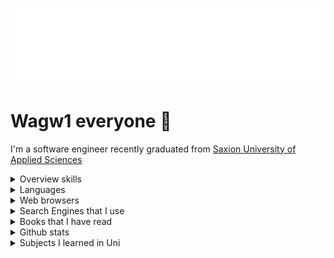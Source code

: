 <img src="terminal.svg" alt="Typing SVG" /></a>

# Wagw1 everyone :wave:
I'm a software engineer recently graduated from [Saxion University of Applied Sciences](https://www.saxion.edu/)

<details>
    <summary>
        Overview skills
    </summary>
    <br>
    <a href="https://skillicons.dev">
        <img src="https://skillicons.dev/icons?i=java,javascript,php,cpp,linux,angular,git,github,md,mysql,nodejs,symfony,postman,raspberrypi,spring,svelte,visualstudio,androidstudio,eclipse,figma,idea,html,git,docker,flutter" />
    </a>
</details>

<details>
    <summary>
        Languages
    </summary>
    <br>
    <table border="1">
        <tr>
          <th>Language</th>
          <th>Proficiency</th>
        </tr>
        <tr>
          <td>Dutch</td>
          <td>B2+ (<a href="https://www.staatsexamensnt2.nl/over-het-staatsexamen-nt2/wat-is-het-staatsexamen-nt2" target="_blank">State exam</a>)</td>
        </tr>
        <tr>
          <td>English</td>
          <td>B1 (<a href="https://www.trinitycollege.com/qualifications/english-language/ISE" target="_blank">ISE Certificate in London</a>)</td>
        </tr>
        <tr>
          <td>Arabic</td>
          <td>Native language</td>
        </tr>
      </table>      
</details>
<details>
    <summary>
        Web browsers
    </summary>
    <br>
    <table border="1">
        <tr>
          <th>Purpose</th>
          <th>Browser</th>
          <th>Logo</th>
        </tr>
        <tr>
          <td>Main browser for privacy</td>
          <td>Waterfox</td>
          <td><img src="https://www.waterfox.net/_astro/waterfox.aA4DFn78.svg" alt="Waterfox Logo" width="50"></td>
        </tr>
        <tr>
          <td>For development</td>
          <td>Google Chrome</td>
          <td><img src="https://www.google.com/chrome/static/images/chrome-logo-m100.svg" alt="Google Chrome Logo" width="50"></td>
        </tr>
        <tr>
          <td>For frontend development</td>
          <td>Mozilla Firefox</td>
          <td><img src="https://www.mozilla.org/media/protocol/img/logos/firefox/browser/logo.eb1324e44442.svg" alt="Mozilla Firefox Logo" width="50"></td>
        </tr>
      </table>
</details>
<details>
    <summary>
        Search Engines that I use
    </summary>
    <br>
    <table border="1">
        <tr>
            <th>Search Engine</th>
            <Purpose></Purpose>
        </tr>
        <tr>
            <td>Startpage <img src="https://www.startpage.com/sp/cdn/images/startpage-logo-gradient-dark.svg"></td>
            <td>Trusted search engine</td>
        </tr>
    </table>
</details>
<details>
    <summary>
        Books that I have read
    </summary>
    <br>
    <table border="1">
        <thead>
          <tr>
            <th>Book Title</th>
            <th>About</th>
          </tr>
        </thead>
        <tbody>
          <tr>
            <td>Developer Testing</td>
            <td>Focuses on methods and tools for testing software during development to ensure high-quality output.</td>
          </tr>
          <tr>
            <td>App Inventor</td>
            <td>A beginner-friendly guide to building mobile applications without writing complex code, using the App Inventor platform.</td>
          </tr>
          <tr>
            <td>Practical Software Measurement</td>
            <td>Provides insights into measuring and managing software projects, focusing on quantitative methods to track progress and quality.</td>
          </tr>
          <tr>
            <td>Big Java Late Objects</td>
            <td>A textbook for learning Java programming, covering advanced topics with a focus on objects and classes in Java.</td>
          </tr>
          <tr>
            <td>C++</td>
            <td>Covers the fundamentals and advanced features of C++, a powerful programming language used in system and application development.</td>
          </tr>
          <tr>
            <td>Comptia A+</td>
            <td>A comprehensive guide for the CompTIA A+ certification, covering hardware, software, networking, and troubleshooting.</td>
          </tr>
          <tr>
            <td>Comptia Network+</td>
            <td>Teaches networking fundamentals in preparation for the CompTIA Network+ certification exam, including network configurations and troubleshooting.</td>
          </tr>
          <tr>
            <td>Webdesign and HTML in de praktijk</td>
            <td>A practical guide to web design and HTML, focusing on real-world applications and industry standards.</td>
          </tr>
          <tr>
            <td>PHP 5 en MySQL</td>
            <td>A guide to building dynamic web applications using PHP 5 and MySQL databases, covering key concepts and practical examples.</td>
          </tr>
          <tr>
            <td>Handcrafted CSS</td>
            <td>A book focused on writing custom, maintainable CSS. It emphasizes practical approaches for building a CSS structure that is easy to maintain, scalable, and tailored to specific project needs.</td>
          </tr>
          <tr>
            <td>Javascript & Jquery</td>
            <td>A practical guide for mastering JavaScript and jQuery, essential for creating dynamic and interactive web pages.</td>
          </tr>
          <tr>
            <td>HTML & CSS</td>
            <td>Introduces the basics of HTML and CSS for building structured and styled websites, including layout and design principles.</td>
          </tr>
          <tr>
            <td>More Eric Meyer on CSS</td>
            <td>Focuses on advanced CSS techniques, offering valuable tips and strategies for designing and styling websites effectively.</td>
          </tr>
          <tr>
            <td>Strategies for Creative Problem Solving</td>
            <td>Offers methods for approaching and solving complex problems creatively, with real-world examples and techniques.</td>
          </tr>
          <tr>
            <td>Apps Maken met Android Studio</td>
            <td>A practical guide to building Android apps using Android Studio, from basic concepts to advanced features and tools.</td>
          </tr>
          <tr>
            <td>The Definitive ANTLR 4 Reference</td>
            <td>A comprehensive reference for ANTLR 4, a tool for building language parsers and compilers, covering its syntax and capabilities.</td>
          </tr>
          <tr>
            <td>Grip op AVG</td>
            <td>A guide to understanding and complying with the General Data Protection Regulation (GDPR), focusing on practical implementation.</td>
          </tr>
          <tr>
            <td>Official ISC Guide to the CISSP CBK</td>
            <td>Offers a comprehensive overview of the Common Body of Knowledge (CBK) required for the CISSP certification in cybersecurity.</td>
          </tr>
          <tr>
            <td>Praktisch Informaticarecht</td>
            <td>Explores the intersection of law and information technology, focusing on the legal aspects of software, data, and digital systems.</td>
          </tr>
        </tbody>
      </table>
      
</details>
<details>
    <summary>Github stats</summary>
    <br>
    <img align="center" src="https://github-readme-stats-anuraghazra1.vercel.app/api?username=George-Gabro&show_icons=true&line_height=27&include_all_commits=true&theme=radical" alt="My github stats" />
</details>
<details>
    <summary>
        Subjects I learned in Uni
    </summary>
    <br>
    <table border="1">
        <thead>
            <tr>
                <th>Subject</th>
                <th>Description</th>
            </tr>
        </thead>
        <tbody>
            <tr>
                <td>Project Hello World 1</td>
                <td>An introductory project focused on applying basic IT and programming skills to real-world scenarios.</td>
            </tr>
            <tr>
                <td>IT Infrastructure & Management</td>
                <td>Covering the fundamentals of IT infrastructure, networking, and the management of hardware and software resources.</td>
            </tr>
            <tr>
                <td>Introduction to Programming</td>
                <td>Learning the basics of programming using common languages like Python or JavaScript, including syntax and logic building.</td>
            </tr>
            <tr>
                <td>Organization & IT</td>
                <td>Exploring how organizations use IT infrastructure to improve business processes, management, and operations.</td>
            </tr>
            <tr>
                <td>Infrastructure Essentials</td>
                <td>A comprehensive overview of IT infrastructure components, including servers, databases, and networks.</td>
            </tr>
            <tr>
                <td>Object-Oriented Programming</td>
                <td>Focused on object-oriented design and programming techniques, using languages such as Java and C++.</td>
            </tr>
            <tr>
                <td>Project Hello World 2</td>
                <td>A continuation of Project Hello World, applying intermediate programming concepts to more complex problems.</td>
            </tr>
            <tr>
                <td>Algorithms & Data Structures</td>
                <td>Study of algorithmic techniques and data structures, including sorting, searching, trees, and graphs.</td>
            </tr>
            <tr>
                <td>Android Programming</td>
                <td>Introduction to mobile app development, focusing on Android and Java for creating mobile applications.</td>
            </tr>
            <tr>
                <td>Project Selection</td>
                <td>A project where students choose a topic or problem and plan the approach for their individual projects.</td>
            </tr>
            <tr>
                <td>Software Design</td>
                <td>Design patterns and principles in software development, with an emphasis on maintainability and scalability.</td>
            </tr>
            <tr>
                <td>Databases</td>
                <td>Introduction to database systems, including relational databases, SQL queries, and database design principles.</td>
            </tr>
            <tr>
                <td>Project Team Building Challenge</td>
                <td>Working in teams to tackle a project and building effective collaboration and communication skills.</td>
            </tr>
            <tr>
                <td>Requirements & Testing</td>
                <td>Study of requirements gathering and software testing methodologies, ensuring the quality of software applications.</td>
            </tr>
            <tr>
                <td>Web Applications</td>
                <td>Design and development of web-based applications, including client-side and server-side technologies.</td>
            </tr>
            <tr>
                <td>Concurrency</td>
                <td>Exploration of multi-threading and concurrent programming techniques for performance optimization in applications.</td>
            </tr>
            <tr>
                <td>Project Persistent</td>
                <td>A project focused on the persistent storage of data and using databases or other storage solutions effectively.</td>
            </tr>
            <tr>
                <td>Web Technology</td>
                <td>Web development technologies, including HTML, CSS, JavaScript, and frameworks for creating dynamic web applications.</td>
            </tr>
            <tr>
                <td>C++</td>
                <td>Introduction to C++ programming, focusing on syntax, object-oriented programming, and performance optimization.</td>
            </tr>
            <tr>
                <td>Complexity & Algorithms</td>
                <td>Advanced study of algorithms and their complexity, with a focus on efficiency and optimization techniques.</td>
            </tr>
            <tr>
                <td>Complexity & Algorithms - Theory</td>
                <td>Theoretical approach to algorithms, including the study of computational complexity and its real-world applications.</td>
            </tr>
            <tr>
                <td>Complexity & Algorithms - Practice</td>
                <td>Practical implementation of complex algorithms and data structures to solve real-world problems.</td>
            </tr>
            <tr>
                <td>Internet Technology</td>
                <td>Exploration of internet technologies, including protocols, security, and web-based services.</td>
            </tr>
            <tr>
                <td>Project Client on Board</td>
                <td>A project focused on integrating real-time communication in apps, improving user experience for multi-user environments.</td>
            </tr>
            <tr>
                <td>IT & Law</td>
                <td>Study of legal issues in IT, including intellectual property, contracts, and data privacy laws.</td>
            </tr>
            <tr>
                <td>Compilers & Operating Systems</td>
                <td>Introduction to compilers, operating systems concepts, and their interaction with low-level hardware and software.</td>
            </tr>
            <tr>
                <td>Development Tools</td>
                <td>Tools and environments for developing software, including version control, debugging, and build systems.</td>
            </tr>
            <tr>
                <td>Project Networking</td>
                <td>Focused on network design and administration, including routing, switches, and protocols.</td>
            </tr>
            <tr>
                <td>International Work</td>
                <td>Study of international work environments, including remote work and cross-cultural team management.</td>
            </tr>
            <tr>
                <td>Project HBO-IT Corp.</td>
                <td>A large-scale project involving IT corporation collaboration, focusing on delivering business solutions with IT expertise.</td>
            </tr>
            <tr>
                <td>Internship HBO-IT</td>
                <td>Practical experience within an organization, applying learned skills in real-world scenarios in IT.</td>
            </tr>
            <tr>
                <td>Graduation HBO-IT</td>
                <td>The final project showcasing all accumulated skills, often involving a significant research component and implementation.</td>
            </tr>
            <tr>
                <td>Backend Development</td>
                <td>Design and development of server-side applications and services, including databases, APIs, and web services.</td>
            </tr>
            <tr>
                <td>Design Essentials</td>
                <td>Focused on the key principles of design, user experience, and interface design, applied across digital products.</td>
            </tr>
            <tr>
                <td>Hybrid Development</td>
                <td>A specialized course in hybrid mobile app development, blending native and web technologies for multi-platform solutions.</td>
            </tr>
            <tr>
                <td>Project Advanced App Development</td>
                <td>A project focused on the development of advanced mobile or web applications, emphasizing complex problem solving and development skills.</td>
            </tr>
            <tr>
                <td>Access Control and Detection Measures</td>
                <td>Study of security measures for controlling access to systems and detecting unauthorized activities to protect sensitive information.</td>
            </tr>
            <tr>
                <td>Computer Forensics</td>
                <td>Introduction to computer forensics, including the investigation of cybercrime, data recovery, and legal processes involved in digital investigations.</td>
            </tr>
            <tr>
                <td>Cyber Security Consulting: Giving Strategic Advice in a Real Life Situation</td>
                <td>Focused on providing strategic advice for cybersecurity challenges in real-world situations, preparing students for a consulting career in the field.</td>
            </tr>
            <tr>
                <td>Introduction to Cryptography</td>
                <td>Introduction to cryptographic techniques, including encryption, decryption, and secure communication protocols used to protect information.</td>
            </tr>
            <tr>
                <td>Project: Risk Analysis</td>
                <td>A project-based course involving the identification and analysis of risks in IT systems and the development of mitigation strategies.</td>
            </tr>
            <tr>
                <td>Trends in Cyber Threats and Cyber Defenses</td>
                <td>Study of current and emerging trends in cyber threats, as well as strategies and technologies used in defending against these threats.</td>
            </tr>
        </tbody>
    </table>
     
</details>
